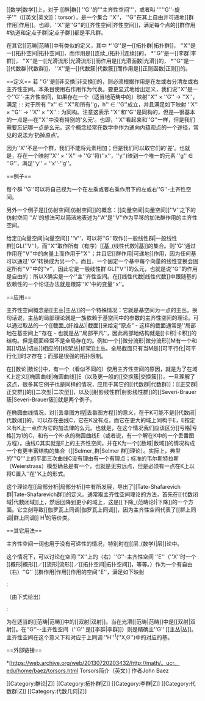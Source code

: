 [[数学|数学]]上，对于 [[群|群]] ''G''的'''主齐性空间'''，或者叫 '''''G''-旋子'''（[[英文|英文]]：torsor），是一个集合 ''X''， ''G''在其上自由并可递地[[群作用|作用]]。也即，''X''是''G''的[[齐性空间|齐性空间]]，满足每个点的[[群作用#轨道和定点子群|定点子群]]都是平凡群。

在其它[[范畴|范畴]]中有类似的定义，其中
*''G''是一[[拓扑群|拓扑群]]， ''X''是一[[拓扑空间|拓扑空间]]，而作用是[[连续_(拓扑)|连续]]的，
*''G''是一[[李群|李群]]， ''X''是一[[光滑流形|光滑流形]]而作用是[[光滑函数|光滑]]的，
*''G''是一[[代数群|代数群]]， ''X''是一[[代数簇|代数簇]]而作用是[[正则函数|正则]]的。

==定义==
若 ''G''是[[非交换|非交换]]的，则必须根据作用是在左或右分清左或右主齐性空间。本条目使用右作用作为代表。要更显式地给出定义，我们说''X''是一个''G''-主齐性空间，如果存在一个（适当地范畴中的）映射''X'' × ''G'' → ''X''，满足
:<math>x\cdot 1 = x</math>
:<math>x\cdot(gh) = (x\cdot g)\cdot h</math>
对于所有 ''x'' ∈ ''X''和所有''g，h'' ∈ ''G''成立，并且满足如下映射 ''X'' × ''G'' → ''X'' × ''X''
:<math>(x,g) \mapsto (x,x\cdot g)</math>
为同构。注意这表示 ''X''和''G''是同构的，但是—很基本的一点是—在''X''中没有特别的'幺元'。也即，''X''看起来和''G''一样，但是我们需要忘记哪一点是幺元。这个概念经常在数学中作为通向内蕴观点的一个途径，常见的说法为‘扔掉原点’。

因为''X''不是一个群，我们不能将元素相加；但是我们可以取它们的‘差’。也就是，存在一个映射''X'' × ''X'' → ''G''将(''x''，''y'')映到一个唯一的元素 ''g'' ∈ ''G''，满足''y'' = ''x''·''g''。

==例子==

每个群 ''G''可以将自己视为一个在左乘或者右乘作用下的左或右''G''-主齐性空间。

另外一个例子是[[仿射空间|仿射空间]]的概念：[[向量空间|向量空间]]''V''之下的仿射空间 ''A''的想法可以简洁地表述为''A''是''V''作为平移的加法群作用的主齐性空间。

给定[[向量空间|向量空间]] ''V''，可以将''G''取作[[一般线性群|一般线性群]]GL(''V'')，而''X''取作所有（有序）[[基_(线性代数)|基]]的集合。则''G''通过作用在''V''中的向量上而作用于''X''；并且它[[群作用|可递地]]作用，因为任何基可以通过''G''转换成为另一个。而且，一个固定一个基中每个向量的线性变换会固定所有''V''中的''v''，因此它是一般线性群 GL(''V'')的么元，也就是说''G''的作用是自由的：所以X确实是一个''主''齐性空间。在[[线性代数|线性代数]]中跟随基的依赖性的一个论证办法就是跟踪''X''中的变量''x''。

==应用==

主齐性空间概念是[[主丛|主丛]]的一个特殊情况：它就是基空间为一点的主丛。换句话说，主丛的局部理论就是一族依赖于基空间中的参数的主齐性空间的理论。可以通过取丛的一个[[截面_(纤维丛)|截面]]来给定“原点” - 这样的截面通常是''局部地在基空间上''存在 - 也就是丛''局部平凡''，因此局部地结构就是[[卡积|卡积]]的结构。但是截面经常不是全局存在的。例如一个[[微分流形|微分流形]]M有一个和其[[切丛|切丛]]相应的[[标架丛|标架]]主丛。全局截面只有当M是[[可平行化|可平行化]]时才存在；而那是很强的拓扑限制。

在[[数论|数论]]中，有一个（看似不同的）使用主齐性空间的原因，就是为了在域K上定义[[椭圆曲线|椭圆曲线]]E（以及更一般的[[交换簇|交换簇]]）。一旦理解了这点，很多其它例子也是同样的情况，应用于其它的[[代数群|代数群]]：[[正交群|正交群]]的[[二次型|二次型]]，以及[[射影线性群|射影线性群]]的[[Severi-Brauer簇|Severi-Brauer簇]]就是两个例子。 

在椭圆曲线情况，对[[丢番图方程|丢番图方程]]的意义，在于K可能不是[[代数闭|代数闭]]的。可以存在曲线C，它在K没有点，而它在更大的域上同构于E，E按定义有K上一点作为它的加法律的么元。也就是，在这个情况我们应该区分[[亏格|亏格]]为1的C，和有一个K-点的椭圆曲线E（或者说，有一个解在K中的一个丢番图方程）。曲线C其实就是E上的主齐性空间，并在K为一个[[数域|数域]]的情况构成一个有更丰富结构的集合（[[Selmer_群|Selmer 群]]理论）。实际上，典型的'''Q'''上的平面三次曲线C没有理由有一个有理点；标准的韦尔斯特拉斯（Weierstrass）模型确总是有一个，也就是无穷远点，但是必须有一点在K上以将C置入''在''K上的形式。

这个理论在[[局部分析|局部分析]]中有所发展，导出了[[Tate-Shafarevich群|Tate-Shafarevich群]]的定义。通常取主齐性空间理论的方法，首先在[[代数闭域|代数闭域]]上，然后回降到更小的域上，这是[[下降_(范畴论)|下降]]的一个方面。它立刻导致[[伽罗瓦上同调|伽罗瓦上同调]]，因为主齐性空间代表了[[群上同调|群上同调]] H<sup>1</sup>的等价类。

==其它用法==

主齐性空间一词也用于没有可递性的情况，特别时在[[层_(数学)|层]]论中。

这个情况下，可以讨论在空间 ''X''上的（右）''G''-主齐性空间 ''E''（''X''时一个[[概形|概形]]／[[流形|流形]]／[[拓扑空间|拓扑空间]]，等等。）作为一个有自由（右）''G'' [[群作用|作用]]作用的空间''E''，满足如下映射

:<math>E \times_X G \rightarrow E \times_X E </math> 

（由下式给出）

:<math>(x,g) \mapsto (x,xg)</math> 

为在适当的[[范畴|范畴]]中的[[双射|双射]]。当在光滑[[范畴|范畴]]中是[[双射|双射]]。在''G''--主齐性空间（''G''  是[[李群|李群]]）则是精确主''G'' [[主丛|丛]]。 主齐性空间在这个意义下和对应于上同调 ''H''<sup>1</sup>(''X,G'')中的对应的基。

==外部链接==

*[https://web.archive.org/web/20130720203432/http://math/。ucr。edu/home/baez/torsors.html Torsors简介（英文）] 作者John Baez

[[Category:群论|Z]]
[[Category:拓扑群|Z]]
[[Category:李群|Z]]
[[Category:代数群|Z]]
[[Category:代数几何|Z]]